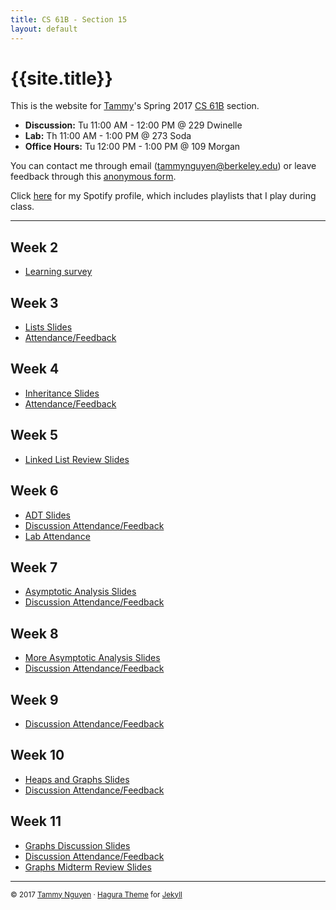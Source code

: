 ```yaml
---
title: CS 61B - Section 15
layout: default
---
```


# {{site.title}}

This is the website for [Tammy](http://tmmydngyn.com)'s Spring 2017
[CS 61B](http://datastructur.es) section.  

- **Discussion:** Tu 11:00 AM - 12:00 PM @ 229 Dwinelle 
- **Lab:** Th 11:00 AM - 1:00 PM @ 273 Soda 
- **Office Hours:** Tu 12:00 PM - 1:00 PM @ 109 Morgan 

You can contact me through email (tammynguyen@berkeley.edu) or leave feedback through this [anonymous form][anon-feedback].

Click [here][spotify] for my Spotify profile, which includes playlists that I play during class. 

- - -

## Week 2
- [Learning survey][learning-survey]

## Week 3
- [Lists Slides][lists]
- [Attendance/Feedback][disc3-attendance]

## Week 4
- [Inheritance Slides][inheritance]
- [Attendance/Feedback][disc4-attendance]

## Week 5
- [Linked List Review Slides][linked-lists]

## Week 6
- [ADT Slides][adt]
- [Discussion Attendance/Feedback][disc6-attendance]
- [Lab Attendance][lab6-attendance]

## Week 7
- [Asymptotic Analysis Slides][asymptotic-analysis]
- [Discussion Attendance/Feedback][disc7-attendance]

## Week 8
- [More Asymptotic Analysis Slides][asymptotic-analysis-2]
- [Discussion Attendance/Feedback][disc8-attendance]

## Week 9
- [Discussion Attendance/Feedback][disc9-attendance]

## Week 10
- [Heaps and Graphs Slides][heaps-graphs]
- [Discussion Attendance/Feedback][disc10-attendance]

## Week 11
- [Graphs Discussion Slides][graphs]
- [Discussion Attendance/Feedback][disc11-attendance]
- [Graphs Midterm Review Slides][graphs-review]

[spotify]: https://play.spotify.com/user/tmmydngyn

[anon-feedback]: https://goo.gl/forms/jdh0sAyOIID2i0DN2
[learning-survey]: https://docs.google.com/a/berkeley.edu/forms/d/e/1FAIpQLSfV2NCmBuvC9VmNfzEQA-Ct-a-f0ZKemdyto7dy6SrcvTamDQ/viewform

[lists]: https://docs.google.com/a/berkeley.edu/presentation/d/19LYmDUeU9UbLqNZotIQWL81flsJd9ku3PZsFr7-zcKA/edit?usp=sharing
[inheritance]: https://docs.google.com/a/berkeley.edu/presentation/d/1rfq3dk6jauJere2i7q5x1g_htplXjQFMSp-2t9Uzjkk/edit?usp=sharing
[linked-lists]: https://docs.google.com/a/berkeley.edu/presentation/d/1-OEdsVpyGT1GLvfQkA5Csa7qGxIMjLrSXyaNeNvi8sc/edit?usp=sharing
[adt]: https://docs.google.com/a/berkeley.edu/presentation/d/1aRa8SiQgIp5MM5pSwF3_-8I-nc1L_J2MKtbcgzQdEnw/edit?usp=sharing
[asymptotic-analysis]: https://docs.google.com/a/berkeley.edu/presentation/d/1bmcay-dSXrHtI40oGPBnkVC5NlsHT5oygoesgTZD6OY/edit?usp=sharing
[asymptotic-analysis-2]: https://docs.google.com/a/berkeley.edu/presentation/d/1A-HbmWLcKt4m4xqDIuqb31qSjrtSojUIsSvZL9V0aIM/edit?usp=sharing
[heaps-graphs]: https://docs.google.com/a/berkeley.edu/presentation/d/1f7_VT3MMRguJlpLBwLt5Hqf73T_zZrVVpexuPC3Pcig/edit?usp=sharing
[graphs]: https://docs.google.com/a/berkeley.edu/presentation/d/1xFkfUf-rmwmOs02YJ-WN1qXoVdJwNarvNzwhsonh2c0/edit?usp=sharing
[graphs-review]: https://docs.google.com/a/berkeley.edu/presentation/d/1G45WOhxFsEKNCS7MrX2VDR86FCNXJf222t7u3yc1dZo/edit?usp=sharing

[disc3-attendance]: https://docs.google.com/a/berkeley.edu/forms/d/e/1FAIpQLScBxYpLqcgFR5q2xFOzx_d7-0uxZ9OhRxcDnQ2EqMS8kMcukg/viewform
[disc4-attendance]: https://docs.google.com/a/berkeley.edu/forms/d/e/1FAIpQLSdM7EV3lBP06MZG-bJHkNxVSRErMV6_EzgPxjyK7wCtWIgCiA/viewform
[disc6-attendance]: https://docs.google.com/a/berkeley.edu/forms/d/e/1FAIpQLSf2Ht7Zgd526PdmMstWc-HY1uyi1rZY4t5ZjOR2-lpAkhmkKg/viewform
[disc7-attendance]: https://docs.google.com/a/berkeley.edu/forms/d/e/1FAIpQLSfyqhzKwG_2S76HHFLsO0YbyOjBOrpM47cNLEImAUDALTfU8A/viewform
[disc8-attendance]: https://docs.google.com/a/berkeley.edu/forms/d/e/1FAIpQLSfrbfTVCDWJtPfajGL9TvMPAwyDCRJuCXv-E5Mw3-_iLdMYrg/viewform
[disc9-attendance]: https://docs.google.com/a/berkeley.edu/forms/d/e/1FAIpQLSfJMAHF-X6fL2f9xYikz5kgo9GjX6zUTM89fmym_p7n-UV4uw/viewform?usp=sf_link
[disc10-attendance]: https://docs.google.com/a/berkeley.edu/forms/d/e/1FAIpQLSdVYC92S1HCfMVFiDETxCd8tqPr5NYuGBtsTWRGvj4-o9yw-A/viewform?usp=sf_link
[disc11-attendance]: https://docs.google.com/a/berkeley.edu/forms/d/e/1FAIpQLSeC2_TT8OgnKWmJLmaY6-bkmYXnqyKnA60-z-wnAl-gkif0fw/viewform?usp=sf_link

[lab6-attendance]: https://docs.google.com/a/berkeley.edu/forms/d/e/1FAIpQLSfwaBM5mfl_3fH-YEwy6_S52v6IdOTeRjQx6Ud_i5tkpwSCqA/viewform

- - - 
<small> © 2017 [Tammy Nguyen](http://tmmydngyn.com) · [Hagura Theme](https://github.com/sharu725/hagura) for [Jekyll](https://jekyllrb.com/) </small> <br/><br/>
